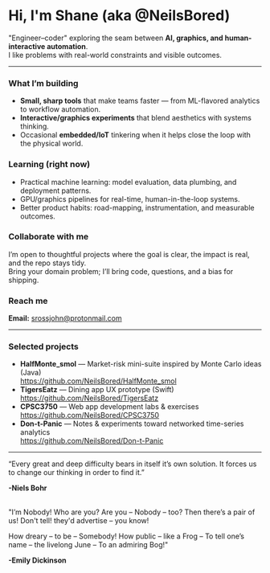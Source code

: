 # Hi, I'm Shane (aka @NeilsBored) 

"Engineer–coder" exploring the seam between **AI, graphics, and human-interactive automation**.  
I like problems with real-world constraints and visible outcomes.

---

### What I’m building
- **Small, sharp tools** that make teams faster — from ML-flavored analytics to workflow automation.
- **Interactive/graphics experiments** that blend aesthetics with systems thinking.
- Occasional **embedded/IoT** tinkering when it helps close the loop with the physical world.

### Learning (right now)
- Practical machine learning: model evaluation, data plumbing, and deployment patterns.
- GPU/graphics pipelines for real-time, human-in-the-loop systems.
- Better product habits: road-mapping, instrumentation, and measurable outcomes.

### Collaborate with me
I’m open to thoughtful projects where the goal is clear, the impact is real, and the repo stays tidy.  
Bring your domain problem; I’ll bring code, questions, and a bias for shipping.

### Reach me
**Email:** srossjohn@protonmail.com

---

### Selected projects
- **HalfMonte_smol** — Market-risk mini-suite inspired by Monte Carlo ideas (Java)  
  https://github.com/NeilsBored/HalfMonte_smol
- **TigersEatz** — Dining app UX prototype (Swift)  
  https://github.com/NeilsBored/TigersEatz
- **CPSC3750** — Web app development labs & exercises  
  https://github.com/NeilsBored/CPSC3750
- **Don-t-Panic** — Notes & experiments toward networked time-series analytics  
  https://github.com/NeilsBored/Don-t-Panic

---
<p>“Every great and deep difficulty bears in itself it’s own solution. 
It forces us to change our thinking in order to find it.”</p>
<b>-Niels Bohr</b>

<br>
<br>

<p>"I’m Nobody! Who are you?
Are you – Nobody – too?
Then there’s a pair of us!
Don't tell! they'd advertise – you know!

How dreary – to be – Somebody!
How public – like a Frog –
To tell one’s name – the livelong June –
To an admiring Bog!"</p>

<b>-Emily Dickinson</b>
